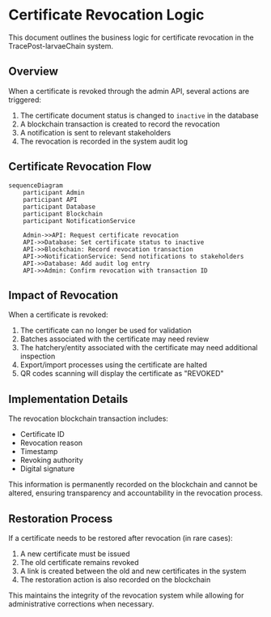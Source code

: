 # Certificate Revocation Logic

This document outlines the business logic for certificate revocation in the TracePost-larvaeChain system.

## Overview

When a certificate is revoked through the admin API, several actions are triggered:

1. The certificate document status is changed to `inactive` in the database
2. A blockchain transaction is created to record the revocation
3. A notification is sent to relevant stakeholders
4. The revocation is recorded in the system audit log

## Certificate Revocation Flow

```mermaid
sequenceDiagram
    participant Admin
    participant API
    participant Database
    participant Blockchain
    participant NotificationService

    Admin->>API: Request certificate revocation
    API->>Database: Set certificate status to inactive
    API->>Blockchain: Record revocation transaction
    API->>NotificationService: Send notifications to stakeholders
    API->>Database: Add audit log entry
    API->>Admin: Confirm revocation with transaction ID
```

## Impact of Revocation

When a certificate is revoked:

1. The certificate can no longer be used for validation
2. Batches associated with the certificate may need review
3. The hatchery/entity associated with the certificate may need additional inspection
4. Export/import processes using the certificate are halted
5. QR codes scanning will display the certificate as "REVOKED"

## Implementation Details

The revocation blockchain transaction includes:

- Certificate ID
- Revocation reason
- Timestamp
- Revoking authority
- Digital signature

This information is permanently recorded on the blockchain and cannot be altered, ensuring transparency and accountability in the revocation process.

## Restoration Process

If a certificate needs to be restored after revocation (in rare cases):

1. A new certificate must be issued
2. The old certificate remains revoked
3. A link is created between the old and new certificates in the system
4. The restoration action is also recorded on the blockchain

This maintains the integrity of the revocation system while allowing for administrative corrections when necessary.
